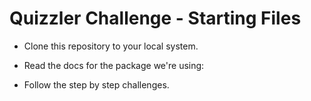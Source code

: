 


# Quizzler Challenge - Starting Files

- Clone this repository to your local system.

- Read the docs for the package we're using:

- Follow the step by step challenges.
